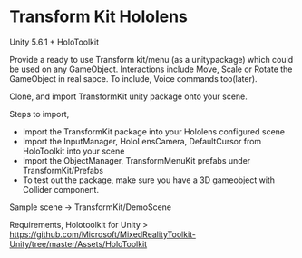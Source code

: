 # Transform Kit Hololens


Unity 5.6.1 + HoloToolkit

Provide a ready to use Transform kit/menu (as a unitypackage) which could be used on any GameObject.
Interactions include Move, Scale or Rotate the GameObject in real sapce. To include, Voice commands too(later).

Clone, and import TransformKit unity package onto your scene.

Steps to import,
- Import the TransformKit package into your Hololens configured scene
- Import the InputManager, HoloLensCamera, DefaultCursor from HoloToolkit into your scene
- Import the ObjectManager, TransformMenuKit prefabs under TransformKit/Prefabs
- To test out the package, make sure you have a 3D gameobject with Collider component.

Sample scene -> TransformKit/DemoScene

Requirements,
Holotoolkit for Unity > https://github.com/Microsoft/MixedRealityToolkit-Unity/tree/master/Assets/HoloToolkit

